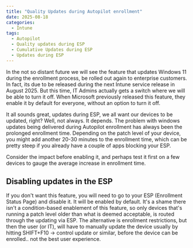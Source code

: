 ```yaml
---
title: "Quality Updates during Autopilot enrollment"
date: 2025-08-18
categories:
  - Intune
tags:
  - Autopilot
  - Quality updates during ESP
  - Cumulative Updates during ESP
  - Updates during ESP
---
```


In the not so distant future we will see the feature that updates Windows 11 during the enrollment process, be rolled out again to enterprise customers. In fact, its due to be released during the next Intune service release in August 2025. But this time, IT Admins actually gets a switch where we will be able to turn it off. When Microsoft previously released this feature, they enable it by default for everyone, without an option to turn it off.

It all sounds great, updates during ESP, we all want our devices to be updated, right? Well, not always. It depends. The problem with windows updates being delivered during Autopilot enrollment has always been the prolonged enrollment time. Depending on the patch level of your device, you might add another 20-30 minutes to the enrollment time, which can be pretty steep if you already have a couple of apps blocking your ESP.

Consider the impact before enabling it, and perhaps test it first on a few devices to gauge the average increase in enrollment time.

## Disabling updates in the ESP

If you don't want this feature, you will need to go to your ESP (Enrollment Status Page) and disable it. It will be enabled by default. It's a shame there isn't a condition-based enablement of this feature, so only devices that's running a patch level older than what is deemed acceptable, is routed through the updating via ESP. The alternative is enrollment restrictions, but then the user (or IT), will have to manually update the device usually by hitting SHIFT+F10 -> control update or similar, before the device can be enrolled.. not the best user experience.


